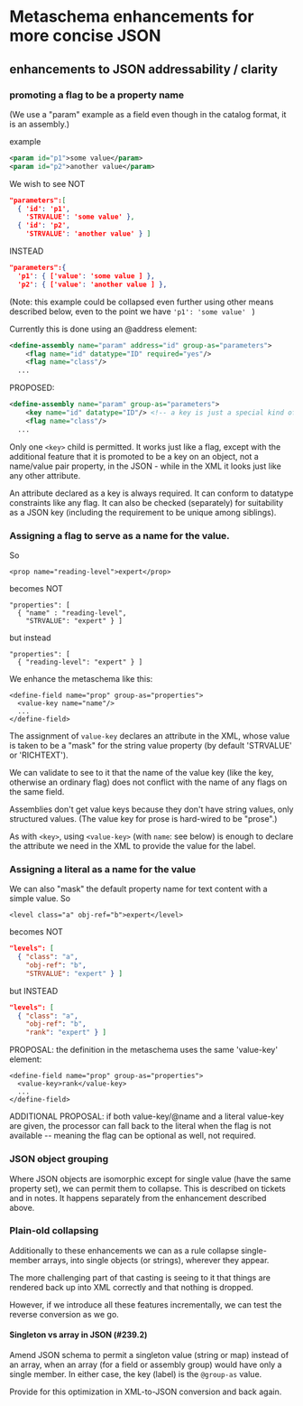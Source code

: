 

# Metaschema enhancements for more concise JSON

## enhancements to JSON addressability / clarity

### promoting a flag to be a property name

(We use a "param" example as a field even though in the catalog format, it is an assembly.)

example

```xml
<param id="p1">some value</param>
<param id="p2">another value</param>

```

We wish to see NOT

```json
"parameters":[
  { 'id': 'p1',
    'STRVALUE': 'some value' },
  { 'id': 'p2',
    'STRVALUE': 'another value' } ]
```

INSTEAD

```json
"parameters":{
  'p1': { ['value': 'some value ] },
  'p2': { ['value': 'another value ] },
```

(Note: this example could be collapsed even further using other means described below, even to the point we have `'p1': 'some value' ` )

Currently this is done using an @address element:

```xml
<define-assembly name="param" address="id" group-as="parameters">
    <flag name="id" datatype="ID" required="yes"/>
    <flag name="class"/>
  ...
```

PROPOSED:

```xml
<define-assembly name="param" group-as="parameters">
    <key name="id" datatype="ID"/> <!-- a key is just a special kind of (required) flag -->
    <flag name="class"/>
  ...
```

Only one `<key>` child is permitted. It works just like a flag, except with the additional feature that it is promoted to be a key on an object, not a name/value pair property, in the JSON - while in the XML it looks just like any other attribute.

An attribute declared as a key is always required. It can conform to datatype constraints like any flag. It can also be checked (separately) for suitability as a JSON key (including the requirement to be unique among siblings).

### Assigning a flag to serve as a name for the value.

So

```
<prop name="reading-level">expert</prop>
```

becomes NOT

```
"properties": [
  { "name" : "reading-level",
    "STRVALUE": "expert" } ]
```

but instead

```
"properties": [
  { "reading-level": "expert" } ]
```

We enhance the metaschema like this:

```
<define-field name="prop" group-as="properties">
  <value-key name="name"/>
  ...
</define-field>
```

The assignment of `value-key` declares an attribute in the XML, whose value is taken to be a "mask" for the string value property (by default 'STRVALUE' or 'RICHTEXT').

We can validate to see to it that the name of the value key (like the key, otherwise an ordinary flag) does not conflict with the name of any flags on the same field.

Assemblies don't get value keys because they don't have string values, only structured values. (The value key for prose is hard-wired to be "prose".)

As with `<key>`, using `<value-key>` (with `name`: see below) is enough to declare the attribute we need in the XML to provide the value for the label.

### Assigning a literal as a name for the value

We can also "mask" the default property name for text content with a simple value. So

```
<level class="a" obj-ref="b">expert</level>
```

becomes NOT

```json
"levels": [
  { "class": "a",
    "obj-ref": "b",
    "STRVALUE": "expert" } ]
```

but INSTEAD

```json
"levels": [
  { "class": "a",
    "obj-ref": "b",
    "rank": "expert" } ]
```

PROPOSAL: the definition in the metaschema uses the same 'value-key' element:

```
<define-field name="prop" group-as="properties">
  <value-key>rank</value-key>
  ...
</define-field>
```

ADDITIONAL PROPOSAL: if both value-key/@name and a literal value-key are given, the processor can fall back to the literal when the flag is not available -- meaning the flag can be optional as well, not required.

### JSON object grouping

Where JSON objects are isomorphic except for single value (have the same property set), we can permit them to collapse. This is described on tickets and in notes. It happens separately from the enhancement described above.

### Plain-old collapsing

Additionally to these enhancements we can as a rule collapse single-member arrays, into single objects (or strings), wherever they appear.

The more challenging part of that casting is seeing to it that things are rendered back up into XML correctly and that nothing is dropped.

However, if we introduce all these features incrementally, we can test the reverse conversion as we go.


#### Singleton vs array in JSON (#239.2)

Amend JSON schema to permit a singleton value (string or map) instead of an array, when an array (for a field or assembly group) would have only a single member. In either case, the key (label) is the `@group-as` value.

Provide for this optimization in XML-to-JSON conversion
and back again.

